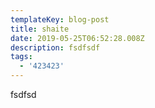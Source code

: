 ```yaml
---
templateKey: blog-post
title: shaite
date: 2019-05-25T06:52:28.008Z
description: fsdfsdf
tags:
  - '423423'
---
```

fsdfsd
